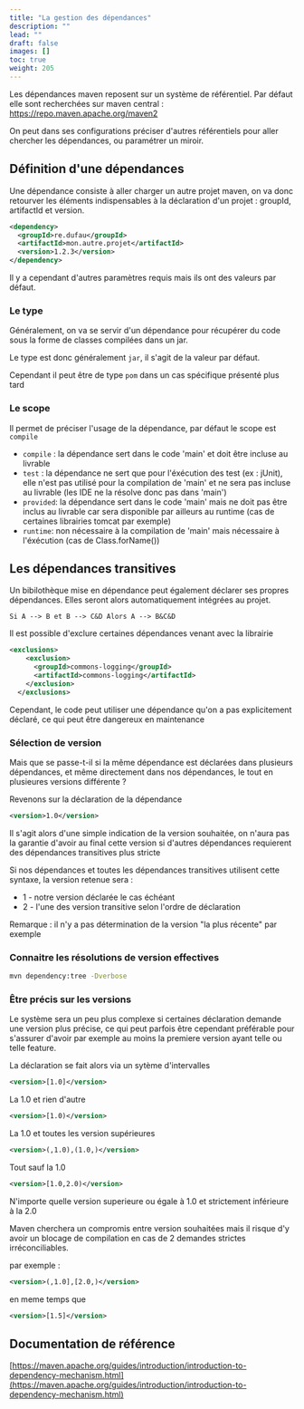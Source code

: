 ```yaml
---
title: "La gestion des dépendances"
description: ""
lead: ""
draft: false
images: []
toc: true
weight: 205
---
```


Les dépendances maven reposent sur un système de référentiel.
Par défaut elle sont recherchées sur maven central : https://repo.maven.apache.org/maven2

On peut dans ses configurations préciser d'autres référentiels pour aller chercher les dépendances, ou paramétrer un miroir.


## Définition d'une dépendances

Une dépendance consiste à aller charger un autre projet maven, on va donc retourver les éléments indispensables à la déclaration d'un projet : groupId, artifactId et version.

```xml
<dependency>
  <groupId>re.dufau</groupId>
  <artifactId>mon.autre.projet</artifactId>
  <version>1.2.3</version>
</dependency>
```

Il y a cependant d'autres paramètres requis mais ils ont des valeurs par défaut.

### Le type

Généralement, on va se servir d'un dépendance pour récupérer du code sous la forme de classes compilées dans un jar.

Le type est donc généralement `jar`, il s'agit de la valeur par défaut.

Cependant il peut être de type `pom` dans un cas spécifique présenté plus tard

### Le scope

Il permet de préciser l'usage de la dépendance, par défaut le scope est `compile`

- `compile` : la dépendance sert dans le code 'main' et doit être incluse au livrable
- `test` : la dépendance ne sert que pour l'éxécution des test (ex : jUnit), elle n'est pas utilisé pour la compilation de 'main' et ne sera pas incluse au livrable (les IDE ne la résolve donc pas dans 'main')
- `provided`: la dépendance sert dans le code 'main' mais ne doit pas être inclus au livrable car sera disponible par ailleurs au runtime (cas de certaines librairies tomcat par exemple)
- `runtime`: non nécessaire à la compilation de 'main' mais nécessaire à l'éxécution (cas de Class.forName())

## Les dépendances transitives

Un bibilothèque mise en dépendance peut également déclarer ses propres dépendances.
Elles seront alors automatiquement intégrées au projet.

`Si A --> B et B --> C&D Alors A --> B&C&D`

Il est possible d'exclure certaines dépendances venant avec la librairie 
```xml
<exclusions>
    <exclusion>
      <groupId>commons-logging</groupId>
      <artifactId>commons-logging</artifactId>
    </exclusion>
  </exclusions>
```

Cependant, le code peut utiliser une dépendance qu'on a pas explicitement déclaré, ce qui peut être dangereux en maintenance

### Sélection de version

Mais que se passe-t-il si la même dépendance est déclarées dans plusieurs dépendances, et même directement dans nos dépendances, le tout en plusieures versions différente ?

Revenons sur la déclaration de la dépendance

```xml
<version>1.0</version>
```

Il s'agit alors d'une simple indication de la version souhaitée, on n'aura pas la garantie d'avoir au final cette version si d'autres dépendances requierent des dépendances transitives plus stricte

Si nos dépendances et toutes les dépendances transitives utilisent cette syntaxe, la version retenue sera :
- 1 - notre version déclarée le cas échéant
- 2 - l'une des version transitive selon l'ordre de déclaration

Remarque : il n'y a pas détermination de la version "la plus récente" par exemple

### Connaitre les résolutions de version effectives

```sh
mvn dependency:tree -Dverbose
```

### Être précis sur les versions

Le système sera un peu plus complexe si certaines déclaration demande une version plus précise, ce qui peut parfois être cependant préférable pour s'assurer d'avoir par exemple au moins la premiere version ayant telle ou telle feature.


La déclaration se fait alors via un sytème d'intervalles

```xml
<version>[1.0]</version>
```

La 1.0 et rien d'autre

```xml
<version>[1.0)</version>
```

La 1.0 et toutes les version supérieures


```xml
<version>(,1.0),(1.0,)</version>
```

Tout sauf la 1.0

```xml
<version>[1.0,2.0)</version>
```

N'importe quelle version superieure ou égale à 1.0 et strictement inférieure à la 2.0


Maven cherchera un compromis entre version souhaitées mais il risque d'y avoir un blocage de compilation en cas de 2 demandes strictes irréconciliables.

par exemple :

```xml
<version>(,1.0],[2.0,)</version>
```

en meme temps que

```xml
<version>[1.5]</version>
```

## Documentation de référence

[https://maven.apache.org/guides/introduction/introduction-to-dependency-mechanism.html](https://maven.apache.org/guides/introduction/introduction-to-dependency-mechanism.html)

